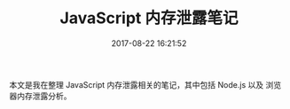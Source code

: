﻿---
title: JavaScript 内存泄露笔记
date: 2017-08-22 16:21:52
categories: coding
tags:
  - JavaScript
  - 内存泄露
---

本文是我在整理 JavaScript 内存泄露相关的笔记，其中包括 Node.js 以及 浏览器内存泄露分析。

<!--more-->




